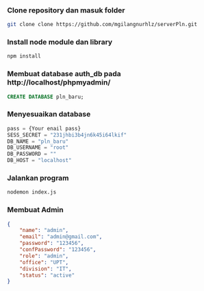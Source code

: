 ### Clone repository dan masuk folder
```sh
git clone clone https://github.com/mgilangnurhlz/serverPln.git
```

### Install node module dan library
```sh
npm install
```

### Membuat database auth_db pada http://localhost/phpmyadmin/
```sql
CREATE DATABASE pln_baru;
```

### Menyesuaikan database
```js
pass = {Your enail pass}
SESS_SECRET = "231jhbi3b4jn6k45i64lkif"
DB_NAME = "pln_baru"
DB_USERNAME = "root"
DB_PASSWORD = ""
DB_HOST = "localhost"
```

### Jalankan program
```sh
nodemon index.js
```

### Membuat Admin
```json
{
    "name": "admin",
    "email": "admin@gmail.com",
    "password": "123456",
    "confPassword": "123456",
    "role": "admin",
    "office": "UPT",
    "division": "IT",
    "status": "active"
}
```
